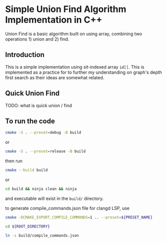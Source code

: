 # Simple Union Find Algorithm Implementation in C++

Union Find is a basic algorithm built on using array, combining two operations 1) union and 2) find.

## Introduction

This is a simple implementation using sit-indexed array `id[]`. This is implemented as a practice for to further my understanding on graph's depth first search as their ideas are somewhat related.

## Quick Union Find

TODO: what is quick union / find

## To run the code

```bash
cmake -S . --preset=debug -B build
```

or

```bash
cmake -S . --preset=release -B build
```

then run

```bash
cmake --build build
```

or

```bash
cd build && ninja clean && ninja
```

and executable will exist in the `build/` directory.

to generate compile_commands.json file for clangd LSP, use

```bash
cmake -DCMAKE_EXPORT_COMPILE_COMMANDS=1 .. --preset=${PRESET_NAME}

cd ${ROOT_DIRECTORY}

ln -s build/compile_commands.json
```
